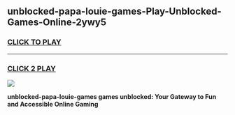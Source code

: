 
## unblocked-papa-louie-games-Play-Unblocked-Games-Online-2ywy5
<h3>
<a href="https://premium76.site?title=unblocked-papa-louie-games&ref=25A">CLICK TO PLAY</a></h3>
<hr>

<h3>
<a href="https://premium76.site?title=unblocked-papa-louie-games&ref=25A">CLICK 2 PLAY</a>
  
</h3>

<a href="https://premium76.site?title=unblocked-papa-louie-games&ref=25A"><img src="https://clearcache.store/games.png"></a>


**unblocked-papa-louie-games games unblocked: Your Gateway to Fun and Accessible Online Gaming**

